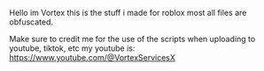 Hello im Vortex this is the stuff i made for roblox most all files are obfuscated.

Make sure to credit me for the use of the scripts when uploading to youtube, tiktok, etc
my youtube is: https://www.youtube.com/@VortexServicesX
